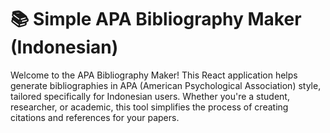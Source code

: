# 📚 Simple APA Bibliography Maker (Indonesian)
Welcome to the APA Bibliography Maker! This React application helps generate bibliographies in APA (American Psychological Association) style, tailored specifically for Indonesian users. Whether you're a student, researcher, or academic, this tool simplifies the process of creating citations and references for your papers.
